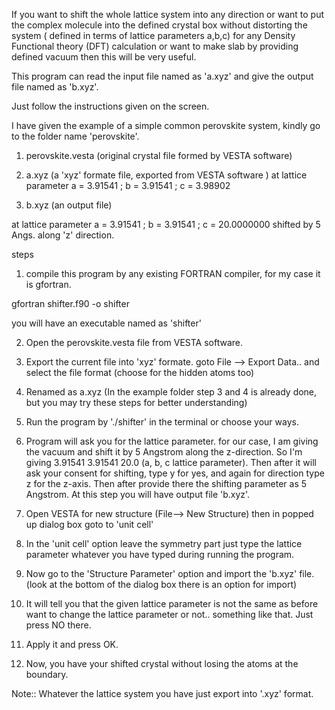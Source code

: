 If you want to shift the whole lattice system into any direction or want to put the complex molecule into the defined crystal box without distorting the system ( defined in terms of lattice parameters a,b,c) for any Density Functional theory (DFT) calculation or want to make slab by providing defined vacuum then this will be very useful.

This program can read the input file named as 'a.xyz' and give the output file named as 'b.xyz'.

Just follow the instructions given on the screen.

I have given the example of a simple common perovskite system, kindly go to the folder name 'perovskite'.

1. perovskite.vesta (original crystal file formed by VESTA software)
2. a.xyz (a 'xyz' formate file, exported from VESTA software )
at lattice parameter
a = 3.91541 ; b = 3.91541 ; c =  3.98902

3. b.xyz (an output file)

at lattice parameter
a = 3.91541 ; b = 3.91541 ; c = 20.0000000
shifted by 5 Angs. along 'z' direction.

steps
1. compile this program by any existing FORTRAN compiler, for my case it is gfortran.

gfortran shifter.f90 -o shifter

you will have an executable named as 'shifter'

2. Open the perovskite.vesta file from VESTA software.

3. Export the current file into 'xyz' formate.
goto
File --> Export Data.. 
and select the file format (choose for the hidden atoms too)

4. Renamed as a.xyz
(In the example folder step 3 and 4 is already done, but you may try these steps for better understanding)

5. Run the program by './shifter' in the terminal or choose your ways.

6. Program will ask you for the lattice parameter.
for our case, I am giving the vacuum and shift it by 5 Angstrom along the z-direction. So I'm giving 3.91541 3.91541 20.0 (a, b, c lattice parameter). Then after it will ask your consent for shifting, type y for yes, and again for direction type z for the z-axis. Then after provide there the shifting parameter as 5 Angstrom. At this step you will have output file 'b.xyz'.

7. Open VESTA for new structure (File--> New Structure) then in 
popped up dialog box goto to 'unit cell'

8. In the 'unit cell' option leave the symmetry part just type the lattice parameter whatever you have typed during running the program.

9. Now go to the 'Structure Parameter' option and import the 'b.xyz' file. (look at the bottom of the dialog box there is an option for import)

10. It will tell you that the given lattice parameter is not the same as before want to change the lattice parameter or not.. something like that. Just press NO there.

11. Apply it and press OK.

12. Now, you have your shifted crystal without losing the atoms at the boundary.

Note:: Whatever the lattice system you have just export into '.xyz' format.
